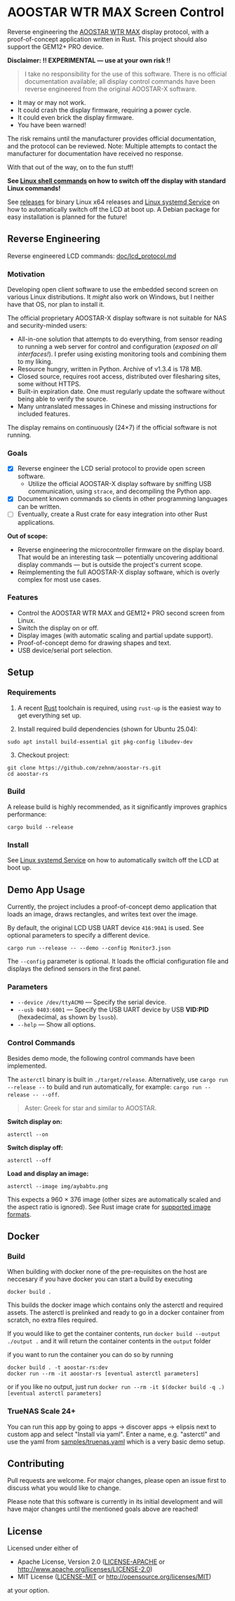 # AOOSTAR WTR MAX Screen Control

Reverse engineering the [AOOSTAR WTR MAX](https://aoostar.com/products/aoostar-wtr-max-amd-r7-pro-8845hs-11-bays-mini-pc)
display protocol, with a proof-of-concept application written in Rust.
This project should also support the GEM12+ PRO device.

**Disclaimer: ‼️ EXPERIMENTAL — use at your own risk ‼️**

> I take no responsibility for the use of this software.
> There is no official documentation available;
> all display control commands have been reverse engineered from the original AOOSTAR-X software.

- It may or may not work.
- It could crash the display firmware, requiring a power cycle.
- It could even brick the display firmware.
- You have been warned!

The risk remains until the manufacturer provides official documentation, and the protocol can be reviewed.
Note: Multiple attempts to contact the manufacturer for documentation have received no response.

With that out of the way, on to the fun stuff!

**See [Linux shell commands](doc/shell_commands.md) on how to switch off the display with standard Linux commands!**

See [releases](https://github.com/zehnm/aoostar-rs/releases) for binary Linux x64 releases and [Linux systemd Service](linux/)
on how to automatically switch off the LCD at boot up. A Debian package for easy installation is planned for the future!

## Reverse Engineering

Reverse engineered LCD commands: [doc/lcd_protocol.md](doc/lcd_protocol.md)

### Motivation

Developing open client software to use the embedded second screen on various Linux distributions.
It *might* also work on Windows, but I neither have that OS, nor plan to install it.

The official proprietary AOOSTAR-X display software is not suitable for NAS and security-minded users:

- All-in-one solution that attempts to do everything, from sensor reading to running a web server for control and configuration (*exposed on all interfaces!*).
  I prefer using existing monitoring tools and combining them to my liking.
- Resource hungry, written in Python. Archive of v1.3.4 is 178 MB.
- Closed source, requires root access, distributed over filesharing sites, some without HTTPS.
- Built-in expiration date. One must regularly update the software without being able to verify the source.
- Many untranslated messages in Chinese and missing instructions for included features.

The display remains on continuously (24×7) if the official software is not running.

### Goals

- [x] Reverse engineer the LCD serial protocol to provide open screen software.
    - Utilize the official AOOSTAR-X display software by sniffing USB communication, using `strace`, and decompiling the Python app.
- [x] Document known commands so clients in other programming languages can be written.
- [ ] Eventually, create a Rust crate for easy integration into other Rust applications.

**Out of scope:**

- Reverse engineering the microcontroller firmware on the display board.
  That would be an interesting task — potentially uncovering additional display commands — but is outside the project's current scope.
- Reimplementing the full AOOSTAR-X display software, which is overly complex for most use cases.

### Features

- Control the AOOSTAR WTR MAX and GEM12+ PRO second screen from Linux.
- Switch the display on or off.
- Display images (with automatic scaling and partial update support).
- Proof-of-concept demo for drawing shapes and text.
- USB device/serial port selection.

## Setup

### Requirements

1. A recent [Rust](https://rustup.rs/) toolchain is required, using `rust-up` is the easiest way to get everything set up.

2. Install required build dependencies (shown for Ubuntu 25.04):

```shell
sudo apt install build-essential git pkg-config libudev-dev
```

3. Checkout project:

```shell
git clone https://github.com/zehnm/aoostar-rs.git
cd aoostar-rs
```

### Build

A release build is highly recommended, as it significantly improves graphics performance:

```shell
cargo build --release
```

### Install

See [Linux systemd Service](linux/) on how to automatically switch off the LCD at boot up.

## Demo App Usage

Currently, the project includes a proof-of-concept demo application that loads an image, draws rectangles, and writes
text over the image.

By default, the original LCD USB UART device `416:90A1` is used. See optional parameters to specify a different device.

```shell
cargo run --release -- --demo --config Monitor3.json
```

The `--config` parameter is optional. It loads the official configuration file and displays the defined sensors in the
first panel.

### Parameters

- `--device /dev/ttyACM0` — Specify the serial device.
- `--usb 0403:6001` — Specify the USB UART device by USB **VID:PID** (hexadecimal, as shown by `lsusb`).
- `--help` — Show all options.


### Control Commands

Besides demo mode, the following control commands have been implemented.

The `asterctl` binary is built in `./target/release`.
Alternatively, use `cargo run --release --` to build and run automatically, for example: `cargo run --release -- --off`.

> Aster: Greek for star and similar to AOOSTAR.

**Switch display on:**

```shell
asterctl --on
```

**Switch display off:**

```shell
asterctl --off
```

**Load and display an image:**

```shell
asterctl --image img/aybabtu.png
```

This expects a 960 × 376 image (other sizes are automatically scaled and the aspect ratio is ignored).
See Rust image crate for [supported image formats](https://github.com/image-rs/image?tab=readme-ov-file#supported-image-formats).

## Docker
### Build
When building with docker none of the pre-requisites on the host are neccesary if you have docker you can start a build by executing

`docker build .`

This builds the docker image which contains only the asterctl and required assets. The asterctl is prelinked and ready to go in a docker container from scratch, no extra files required.

If you would like to get the container contents, run
`docker build --output ./output .` and it will return the container contents in the `output` folder

if you want to run the container you can do so by running
```
docker build . -t aoostar-rs:dev
docker run --rm -it aoostar-rs [eventual asterctl parameters]
```

or if you like no output, just run
`docker run --rm -it $(docker build -q .) [eventual asterctl parameters]`

### TrueNAS Scale 24+
You can run this app by going to apps -> discover apps -> elipsis next to custom app and select "Install via yaml".
Enter a name, e.g. "asterctl" and use the yaml from [samples/truenas.yaml](../samples/truenas.yaml) which is a very basic demo setup.

## Contributing

Pull requests are welcome. For major changes, please open an issue first to discuss what you would like to change.

Please note that this software is currently in its initial development and will have major changes until the mentioned
goals above are reached!

## License

Licensed under either of

- Apache License, Version 2.0 ([LICENSE-APACHE](LICENSE-APACHE) or http://www.apache.org/licenses/LICENSE-2.0)
- MIT License ([LICENSE-MIT](LICENSE-MIT) or http://opensource.org/licenses/MIT)

at your option.
